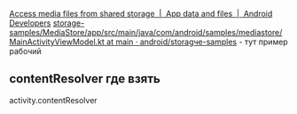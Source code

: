 [Access media files from shared storage  |  App data and files  |  Android Developers](https://developer.android.com/training/data-storage/shared/media)
[storage-samples/MediaStore/app/src/main/java/com/android/samples/mediastore/MainActivityViewModel.kt at main · android/storagчe-samples](https://github.com/android/storage-samples/blob/main/MediaStore/app/src/main/java/com/android/samples/mediastore/MainActivityViewModel.kt) - тут пример рабочий
## сontentResolver где взять
activity.contentResolver